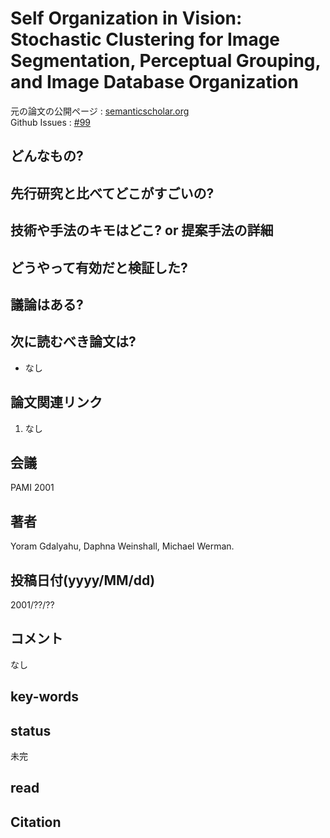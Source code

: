 # Self Organization in Vision: Stochastic Clustering for Image Segmentation, Perceptual Grouping, and Image Database Organization

元の論文の公開ページ : [semanticscholar.org](https://www.semanticscholar.org/paper/Self-Organization-in-Vision%3A-Stochastic-Clustering-Gdalyahu-Weinshall/efa37df413342d48a5ef9bdbeb6f01a91c5a5176)  
Github Issues : [#99](https://github.com/Obarads/obarads.github.io/issues/99)

## どんなもの?

## 先行研究と比べてどこがすごいの?

## 技術や手法のキモはどこ? or 提案手法の詳細

## どうやって有効だと検証した?

## 議論はある?

## 次に読むべき論文は?
- なし

## 論文関連リンク
1. なし

## 会議
PAMI 2001

## 著者
Yoram Gdalyahu, Daphna Weinshall, Michael Werman.

## 投稿日付(yyyy/MM/dd)
2001/??/??

## コメント
なし

## key-words

## status
未完

## read

## Citation
